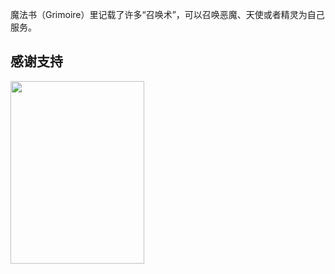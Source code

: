 魔法书（Grimoire）里记载了许多“召唤术”，可以召唤恶魔、天使或者精灵为自己服务。





## 感谢支持
<img src="https://leunggeorge.github.io/src_img/donate-shou-kuan-8.88.png" width="214" height="292">